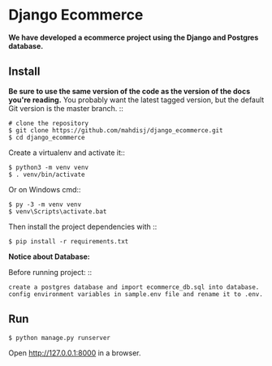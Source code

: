 Django Ecommerce
======
**We have developed a ecommerce project using the Django and Postgres database.**

Install
-------

**Be sure to use the same version of the code as the version of the docs
you're reading.** You probably want the latest tagged version, but the
default Git version is the master branch. ::

    # clone the repository
    $ git clone https://github.com/mahdisj/django_ecommerce.git
    $ cd django_ecommerce

Create a virtualenv and activate it::

    $ python3 -m venv venv
    $ . venv/bin/activate

Or on Windows cmd::

    $ py -3 -m venv venv
    $ venv\Scripts\activate.bat

Then install the project dependencies with ::

    $ pip install -r requirements.txt

**Notice about Database:**

Before running project:
::

    create a postgres database and import ecommerce_db.sql into database.
    config environment variables in sample.env file and rename it to .env.

Run
---


    $ python manage.py runserver

Open http://127.0.0.1:8000 in a browser.



